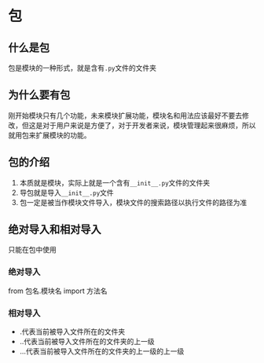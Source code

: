 # 包

## 什么是包

包是模块的一种形式，就是含有`.py`文件的文件夹

## 为什么要有包

刚开始模块只有几个功能，未来模块扩展功能，模块名和用法应该最好不要去修改，但这是对于用户来说是方便了，对于开发者来说，模块管理起来很麻烦，所以就用包来扩展模块的功能。

## 包的介绍

1. 本质就是模块，实际上就是一个含有`__init__.py`文件的文件夹
2. 导包就是导入`__init__.py`文件
3. 包一定是被当作模块文件导入，模块文件的搜索路径以执行文件的路径为准

## 绝对导入和相对导入

只能在包中使用

### 绝对导入

from 包名.模块名 import 方法名

### 相对导入

- .代表当前被导入文件所在的文件夹
- ..代表当前被导入文件所在的文件夹的上一级
- ...代表当前被导入文件所在的文件夹的上一级的上一级
